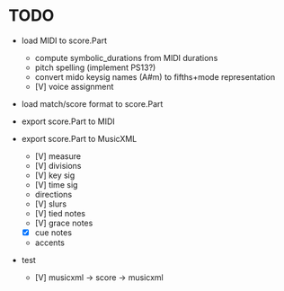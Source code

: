 TODO
====

  - load MIDI to score.Part
    - compute symbolic_durations from MIDI durations
    - pitch spelling (implement PS13?)
    - convert mido keysig names (A#m) to fifths+mode representation
    - [V] voice assignment

  - load match/score format to score.Part

  - export score.Part to MIDI

  - export score.Part to MusicXML
    - [V] measure
    - [V] divisions
    - [V] key sig
    - [V] time sig
    - directions
	- [V] slurs
	- [V] tied notes
	- [V] grace notes
    - [X] cue notes 
	- accents

 - test
     - [V] musicxml -> score -> musicxml
 
